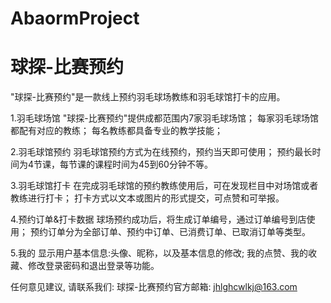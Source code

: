# AbaormProject
# 球探-比赛预约

  "球探-比赛预约"是一款线上预约羽毛球场教练和羽毛球馆打卡的应用。
  
  1.羽毛球场馆
  "球探-比赛预约"提供成都范围内7家羽毛球场馆；
  每家羽毛球场馆都配有对应的教练；
  每名教练都具备专业的教学技能；
  
  2.羽毛球馆预约
  羽毛球馆预约方式为在线预约，预约当天即可使用；
  预约最长时间为4节课，每节课的课程时间为45到60分钟不等。
  
  3.羽毛球馆打卡
  在完成羽毛球馆的预约教练使用后，可在发现栏目中对场馆或者教练进行打卡；
  打卡方式以文本或图片的形式提交，可点赞和可举报。
  
  4.预约订单&打卡数据
  球场预约成功后，将生成订单编号，通过订单编号到店使用；
  预约订单分为全部订单、预约中订单、已消费订单、已取消订单等类型。
  
  5.我的
  显示用户基本信息:头像、昵称，以及基本信息的修改;
  我的点赞、我的收藏、修改登录密码和退出登录等功能。
  
  任何意见建议, 请联系我们: 
  球探-比赛预约官方邮箱: jhlghcwlkj@163.com
